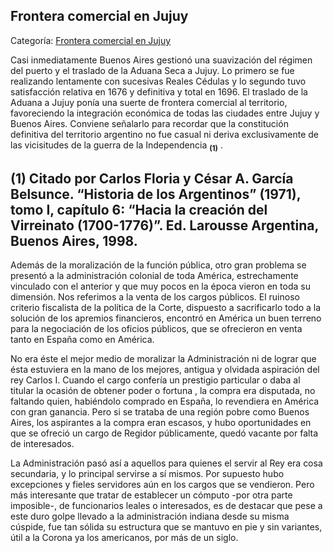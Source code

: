 ## Frontera comercial en Jujuy

Categoría: [Frontera comercial en Jujuy](http://descubrircorrientes.com.ar/2012/index.php/634-historia-desde-el-origen-hasta-1814/corrientes-en-el-siglo-xvii-periodo-1600-1750/frontera-comercial-en-jujuy)

Casi inmediatamente Buenos Aires gestionó una suavización del régimen del puerto y el traslado de la Aduana Seca a Jujuy. Lo primero se fue realizando lentamente con sucesivas Reales Cédulas y lo segundo tuvo satisfacción relativa en 1676 y definitiva y total en 1696. El traslado de la Aduana a Jujuy ponía una suerte de frontera comercial al territorio, favoreciendo la integración económica de todas las ciudades entre Jujuy y Buenos Aires. Conviene señalarlo para recordar que la constitución definitiva del territorio argentino no fue casual ni deriva exclusivamente de las vicisitudes de la guerra de la Independencia <sub><strong><span><span>(1)</span></span></strong></sub> .

## **(1) Citado por Carlos Floria y César A. García Belsunce. “Historia de los Argentinos” (1971), tomo I, capítulo 6: “Hacia la creación del Virreinato (1700-1776)”. Ed. Larousse Argentina, Buenos Aires, 1998.**

Además de la moralización de la función pública, otro gran problema se presentó a la administración colonial de toda América, estrechamente vinculado con el anterior y que muy pocos en la época vieron en toda su dimensión. Nos referimos a la venta de los cargos públicos. El ruinoso criterio fiscalista de la política de la Corte, dispuesto a sacrificarlo todo a la solución de los apremios financieros, encontró en América un buen terreno para la negociación de los oficios públicos, que se ofrecieron en venta tanto en España como en América.

No era éste el mejor medio de moralizar la Administración ni de lograr que ésta estuviera en la mano de los mejores, antigua y olvidada aspiración del rey Carlos I. Cuando el cargo confería un prestigio particular o daba al titular la ocasión de obtener poder o fortuna , la compra era disputada, no faltando quien, habiéndolo comprado en España, lo revendiera en América con gran ganancia. Pero si se trataba de una región pobre como Buenos Aires, los aspirantes a la compra eran escasos, y hubo oportunidades en que se ofreció un cargo de Regidor públicamente, quedó vacante por falta de interesados.

La Administración pasó así a aquellos para quienes el servir al Rey era cosa secundaria, y lo principal servirse a sí mismos. Por supuesto hubo excepciones y fieles servidores aún en los cargos que se vendieron. Pero más interesante que tratar de establecer un cómputo -por otra parte imposible-, de funcionarios leales o interesados, es de destacar que pese a este duro golpe llevado a la administración indiana desde su misma cúspide, fue tan sólida su estructura que se mantuvo en pie y sin variantes, útil a la Corona ya los americanos, por más de un siglo.